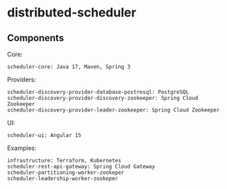 # distributed-scheduler

## Components

Core:
```
scheduler-core: Java 17, Maven, Spring 3
```

Providers:
```
scheduler-discovery-provider-database-postresql: PostgreSQL
scheduler-discovery-provider-discovery-zookeeper: Spring Cloud Zookeeper
scheduler-discovery-provider-leader-zookeeper: Spring Cloud Zookeeper
```

UI:
```
scheduler-ui: Angular 15
```

Examples:
```
infrastructure: Terraform, Kubernetes
scheduler-rest-api-gateway: Spring Cloud Gateway
scheduler-partitioning-worker-zookeper
scheduler-leadership-worker-zookeper
```
